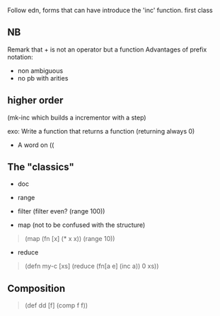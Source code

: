 
Follow edn, forms that can have introduce the 'inc' function.
first class

## NB
Remark that + is not an operator but a function
Advantages of prefix notation:
* non ambiguous
* no pb with arities

## higher order

(mk-inc which builds a incrementor with a step)

exo: 
Write a function that returns a function (returning always 0)

* A word on (( 

## The "classics"

* doc
* range

* filter
(filter even? (range 100))
* map
(not to be confused with the structure)
> (map (fn [x] (* x x)) (range 10))
* reduce
> (defn my-c [xs] (reduce (fn[a e] (inc a)) 0 xs))

## Composition
> (def dd [f] (comp f f))
